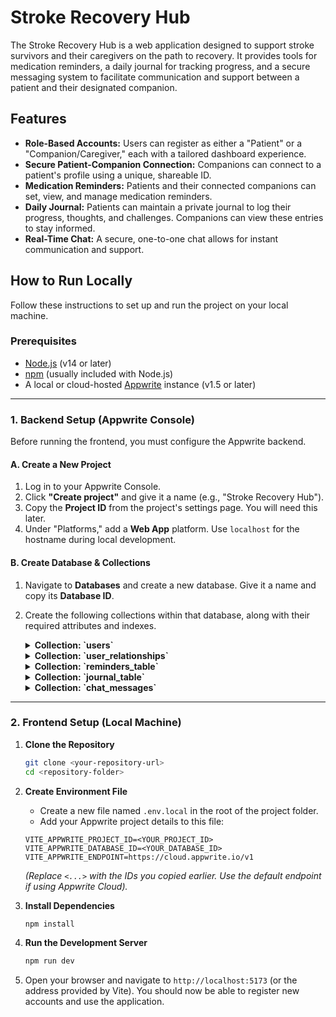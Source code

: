# Stroke Recovery Hub

The Stroke Recovery Hub is a web application designed to support stroke survivors and their caregivers on the path to recovery. It provides tools for medication reminders, a daily journal for tracking progress, and a secure messaging system to facilitate communication and support between a patient and their designated companion.

## Features

- **Role-Based Accounts:** Users can register as either a "Patient" or a "Companion/Caregiver," each with a tailored dashboard experience.
- **Secure Patient-Companion Connection:** Companions can connect to a patient's profile using a unique, shareable ID.
- **Medication Reminders:** Patients and their connected companions can set, view, and manage medication reminders.
- **Daily Journal:** Patients can maintain a private journal to log their progress, thoughts, and challenges. Companions can view these entries to stay informed.
- **Real-Time Chat:** A secure, one-to-one chat allows for instant communication and support.

## How to Run Locally

Follow these instructions to set up and run the project on your local machine.

### Prerequisites

- [Node.js](https://nodejs.org/) (v14 or later)
- [npm](https://www.npmjs.com/) (usually included with Node.js)
- A local or cloud-hosted [Appwrite](https://appwrite.io/) instance (v1.5 or later)

---

### **1. Backend Setup (Appwrite Console)**

Before running the frontend, you must configure the Appwrite backend.

#### **A. Create a New Project**

1.  Log in to your Appwrite Console.
2.  Click **"Create project"** and give it a name (e.g., "Stroke Recovery Hub").
3.  Copy the **Project ID** from the project's settings page. You will need this later.
4.  Under "Platforms," add a **Web App** platform. Use `localhost` for the hostname during local development.

#### **B. Create Database & Collections**

1.  Navigate to **Databases** and create a new database. Give it a name and copy its **Database ID**.
2.  Create the following collections within that database, along with their required attributes and indexes.

    <details>
    <summary><strong>Collection: `users`</strong></summary>

    - **Attributes:**
        - `name`: String, Size: 128, **Required**
        - `email`: Email, Size: 128, **Required**
        - `shareable_id`: String, Size: 10, **Required**
        - `role`: String, Size: 20, **Required**
    - **Indexes:**
        - `shareable_id_index`: Type: `key`, Attributes: `shareable_id` (ASC)
    - **Settings (Permissions):**
        - Add Role: `Users`, with **Read** access.
    </details>

    <details>
    <summary><strong>Collection: `user_relationships`</strong></summary>

    - **Attributes:**
        - `patient_id`: String, Size: 128, **Required**
        - `companion_id`: String, Size: 128, **Required**
    - **Indexes:**
        - `patient_id_index`: Type: `key`, Attributes: `patient_id` (ASC)
        - `companion_id_index`: Type: `key`, Attributes: `companion_id` (ASC)
    </details>

    <details>
    <summary><strong>Collection: `reminders_table`</strong></summary>

    - **Attributes:**
        - `userID`: String, Size: 128, **Required**
        - `title`: String, Size: 255, **Required**
        - `time`: Datetime, **Required**
        - `is_completed`: Boolean, Default value: `false`
    - **Indexes:**
        - `userID_index`: Type: `key`, Attributes: `userID` (ASC)
    </details>

    <details>
    <summary><strong>Collection: `journal_table`</strong></summary>

    - **Attributes:**
        - `userID`: String, Size: 128, **Required**
        - `content`: String, Size: 10000, **Required**
    - **Indexes:**
        - `userID_index`: Type: `key`, Attributes: `userID` (ASC)
    </details>

    <details>
    <summary><strong>Collection: `chat_messages`</strong></summary>

    - **Attributes:**
        - `relationship_id`: String, Size: 128, **Required**
        - `sender_id`: String, Size: 128, **Required**
        - `content`: String, Size: 10000, **Required**
    - **Indexes:**
        - `relationship_id_index`: Type: `key`, Attributes: `relationship_id` (ASC)
    </details>

---

### **2. Frontend Setup (Local Machine)**

1.  **Clone the Repository**
    ```bash
    git clone <your-repository-url>
    cd <repository-folder>
    ```

2.  **Create Environment File**
    - Create a new file named `.env.local` in the root of the project folder.
    - Add your Appwrite project details to this file:

    ```
    VITE_APPWRITE_PROJECT_ID=<YOUR_PROJECT_ID>
    VITE_APPWRITE_DATABASE_ID=<YOUR_DATABASE_ID>
    VITE_APPWRITE_ENDPOINT=https://cloud.appwrite.io/v1
    ```
    *(Replace `<...>` with the IDs you copied earlier. Use the default endpoint if using Appwrite Cloud).*

3.  **Install Dependencies**
    ```bash
    npm install
    ```

4.  **Run the Development Server**
    ```bash
    npm run dev
    ```

5.  Open your browser and navigate to `http://localhost:5173` (or the address provided by Vite). You should now be able to register new accounts and use the application.
